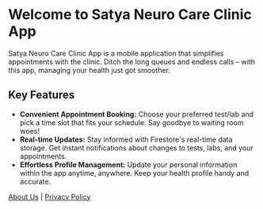 # Welcome to Satya Neuro Care Clinic App 

Satya Neuro Care Clinic App is a mobile application that simplifies appointments with the clinic. Ditch the long queues and endless calls – with this app, managing your health just got smoother.

## Key Features

- **Convenient Appointment Booking:** Choose your preferred test/lab and pick a time slot that fits your schedule. Say goodbye to waiting room woes!
- **Real-time Updates:** Stay informed with Firestore's real-time data storage. Get instant notifications about changes to tests, labs, and your appointments.
- **Effortless Profile Management:** Update your personal information within the app anytime, anywhere. Keep your health profile handy and accurate.

[About Us](about.md) | [Privacy Policy](privacy_policy.md)